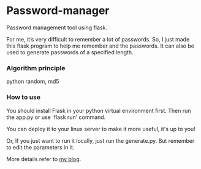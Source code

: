 # Password-manager
Password management tool using flask.

For me, it’s very difficult to remember a lot of passwords. So, I just made this flask program to help me remember and the passwords. It can also be used to generate passwords of a specified length.

### Algorithm principle

python random, md5

### How to use

You should install Flask in your python virtual environment first. Then run the app.py or use 'flask run' command.

You can deploy it to your linux server to make it more useful, it's up to you!

Or, If you just want to run it locally, just run the generate.py. But remember to edit the parameters in it.

More details refer to [my blog](https://www.smartdeng.com).